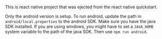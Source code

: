 This is react native project that was ejected from the react native quickstart.

Only the android version is setup. To run android, update the path in `android/local.properties` to the android SDK. Make sure you have the java SDK installed. If you are using windows, you might have to set a `JAVA_HOME` system variable to the path of the java SDK. Then use `npm run android`.